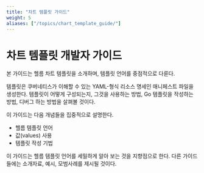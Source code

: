 ```yaml
---
title: "차트 템플릿 가이드"
weight: 5
aliases: ["/topics/chart_template_guide/"]
---
```


# 차트 템플릿 개발자 가이드

본 가이드는 헬름 차트 템플릿을 소개하며, 템플릿 언어를 중점적으로 다룬다.

템플릿은 쿠버네티스가 이해할 수 있는 YAML-형식 리소스 명세인 매니페스트 파일을 생성한다.
템플릿이 어떻게 구성되는지, 그것을 사용하는 방법, Go 템플릿을 작성하는 방법, 디버그 하는 방법을 살펴볼 것이다.

이 가이드는 다음 개념들을 집중적으로 설명한다.

- 헬름 템플릿 언어
- 값(values) 사용
- 템플릿 작성 기법

이 가이드는 헬름 템플릿 언어를 세밀하게 알아 보는 것을 지향점으로 한다.
다른 가이드들에는 소개자료, 예시, 모범사례를 제시될 것이다.
